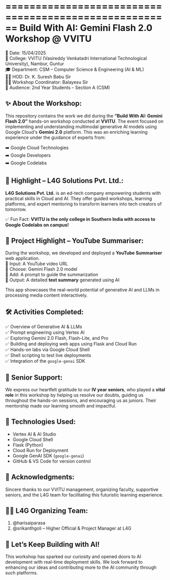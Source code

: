 ======================================================
Build With AI: Gemini Flash 2.0 Workshop @ VVITU
======================================================

📅 Date: 15/04/2025  
🏫 College: VVITU (Vasireddy Venkatadri International Technological University), Nambur, Guntur  
🎓 Department: CSM – Computer Science & Engineering (AI & ML)  
👨‍🏫 HOD: Dr. K. Suresh Babu Sir  
🧑‍🏫 Workshop Coordinator: Balayesu Sir  
👥 Audience: 2nd Year Students – Section A (CSM)

✨ About the Workshop:
------------------------
This repository contains the work we did during the **“Build With AI: Gemini Flash 2.0”** hands-on workshop conducted at **VVITU**. The event focused on implementing and understanding multimodal generative AI models using Google Cloud's **Gemini 2.0** platform. This was an enriching learning experience under the guidance of experts from:

➡️ Google Cloud Technologies  
➡️ Google Developers  
➡️ Google Codelabs  

🧠 Highlight – L4G Solutions Pvt. Ltd.:
-----------------------------------------
**L4G Solutions Pvt. Ltd.** is an ed-tech company empowering students with practical skills in Cloud and AI. They offer guided workshops, learning platforms, and expert mentoring to transform learners into tech creators of tomorrow.

✅ Fun Fact: **VVITU is the only college in Southern India with access to Google Codelabs on campus!**

🚀 Project Highlight – YouTube Summariser:
------------------------------------------
During the workshop, we developed and deployed a **YouTube Summariser** web application.  
🔹 Input: A YouTube video URL  
🔹 Choose: Gemini Flash 2.0 model  
🔹 Add: A prompt to guide the summarization  
🔹 Output: A detailed **text summary** generated using AI  

This app showcases the real-world potential of generative AI and LLMs in processing media content interactively.

🛠️ Activities Completed:
--------------------------
✅ Overview of Generative AI & LLMs  
✅ Prompt engineering using Vertex AI  
✅ Exploring Gemini 2.0 Flash, Flash-Lite, and Pro  
✅ Building and deploying web apps using Flask and Cloud Run  
✅ Hands-on labs via Google Cloud Shell  
✅ Shell scripting to test live deployments  
✅ Integration of the `google-genai` SDK  

🤝 Senior Support:
-------------------
We express our heartfelt gratitude to our **IV year seniors**, who played a **vital role** in this workshop by helping us resolve our doubts, guiding us throughout the hands-on sessions, and encouraging us as juniors. Their mentorship made our learning smooth and impactful.

🧪 Technologies Used:
----------------------
- Vertex AI & AI Studio  
- Google Cloud Shell  
- Flask (Python)  
- Cloud Run for Deployment  
- Google GenAI SDK (`google-genai`)  
- GitHub & VS Code for version control  

🙌 Acknowledgments:
---------------------
Sincere thanks to our VVITU management, organizing faculty, supportive seniors, and the L4G team for facilitating this futuristic learning experience.

👨‍💼 L4G Organizing Team:
---------------------------
1. @harisaiparasa  
2. @srikanthgoli – Higher Official & Project Manager at L4G  

🧡 Let’s Keep Building with AI!
-------------------------------
This workshop has sparked our curiosity and opened doors to AI development with real-time deployment skills. We look forward to enhancing our ideas and contributing more to the AI community through such platforms.
